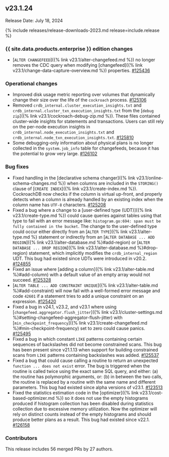 ## v23.1.24

Release Date: July 18, 2024

{% include releases/release-downloads-2023.md release=include.release %}

<h3 id="v23-1-24-{{-site.data.products.enterprise-}}-edition-changes">{{ site.data.products.enterprise }} edition changes</h3>

- [`ALTER CHANGEFEED`]({% link v23.1/alter-changefeed.md %}) no longer removes the CDC query when modifying [changefeed]({% link v23.1/change-data-capture-overview.md %}) properties. [#125436][#125436]

<h3 id="v23-1-24-operational-changes">Operational changes</h3>

- Improved disk usage metric reporting over volumes that dynamically change their size over the life of the `cockroach` process. [#125106][#125106]
- Removed `crdb_internal.cluster_execution_insights.txt` and `crdb_internal.cluster_txn_execution_insights.txt` from the [`debug zip`]({% link v23.1/cockroach-debug-zip.md %}). These files contained cluster-wide insights for statements and transactions. Users can still rely on the per-node execution insights in `crdb_internal.node_execution_insights.txt` and `crdb_internal.node_txn_execution_insights.txt`. [#125810][#125810]
- Some debugging-only information about physical plans is no longer collected in the `system.job_info` table for changefeeds, because it has the potential to grow very large. [#126102][#126102]

<h3 id="v23-1-24-bug-fixes">Bug fixes</h3>

- Fixed handling in the [declarative schema changer]({% link v23.1/online-schema-changes.md %}) when columns are included in the `STORING()` clause of [`CREATE INDEX`]({% link v23.1/create-index.md %}). CockroachDB now checks if the column is virtual up-front, and properly detects when a column is already handled by an existing index when the column name has `UTF-8` characters. [#125208][#125208]
- Fixed a bug where a change to a [user-defined type (UDT)]({% link v23.1/create-type.md %}) could cause queries against tables using that type to fail with an error message like: `histogram.go:694: span must be fully contained in the bucket`. The change to the user-defined type could occur either directly from an [`ALTER TYPE`]({% link v23.1/alter-type.md %} statement or indirectly from an [`ALTER DATABASE ... ADD REGION`]({% link v23.1/alter-database.md %}#add-region) or [`ALTER DATABASE ... DROP REGION`]({% link v23.1/alter-database.md %}#drop-region) statement, which implicitly modifies the `crdb_internal_region` UDT. This bug had existed since UDTs were introduced in v20.2. [#124855][#124855]
- Fixed an issue where [adding a column]({% link v23.1/alter-table.md %}#add-column) with a default value of an empty array would not succeed. [#125328][#125328]
- [`ALTER TABLE ... ADD CONSTRAINT UNIQUE`]({% link v23.1/alter-table.md %}#add-constraint) will now fail with a well-formed error message and code `42601` if a statement tries to add a unique constraint on an expression. [#125420][#125420]
- Fixed a bug in v24.1, v23.2, and v23.1 where using [`changefeed.aggregator.flush_jitter`]({% link v23.1/cluster-settings.md %}#setting-changefeed-aggregator-flush-jitter) with [`min_checkpoint_frequency`]({% link v23.1/create-changefeed.md %}#min-checkpoint-frequency) set to zero could cause panics. [#125495][#125495]
- Fixed a bug in which constant `LIKE` patterns containing certain sequences of backslashes did not become constrained scans. This bug has been present since v21.1.13 when support for building constrained scans from `LIKE` patterns containing backslashes was added. [#125537][#125537]
- Fixed a bug that could cause calling a routine to return an unexpected `function ... does not exist` error. The bug is triggered when the routine is called twice using the exact same SQL query, and either: (a) the routine has polymorphic arguments, or: (b) in between the two calls, the routine is replaced by a routine with the same name and different parameters. This bug had existed since alpha versions of v23.1. [#123513][#123513]
- Fixed the statistics estimation code in the [optimizer]({% link v23.1/cost-based-optimizer.md %}) so it does not use the empty histograms produced if histogram collection has been disabled during statistics collection due to excessive memory utilization. Now the optimizer will rely on distinct counts instead of the empty histograms and should produce better plans as a result. This bug had existed since v22.1. [#126158][#126158]

<div class="release-note-contributors" markdown="1">

<h3 id="v23-1-24-contributors">Contributors</h3>

This release includes 56 merged PRs by 27 authors.

</div>

[#123513]: https://github.com/cockroachdb/cockroach/pull/123513
[#124855]: https://github.com/cockroachdb/cockroach/pull/124855
[#125106]: https://github.com/cockroachdb/cockroach/pull/125106
[#125208]: https://github.com/cockroachdb/cockroach/pull/125208
[#125328]: https://github.com/cockroachdb/cockroach/pull/125328
[#125420]: https://github.com/cockroachdb/cockroach/pull/125420
[#125436]: https://github.com/cockroachdb/cockroach/pull/125436
[#125495]: https://github.com/cockroachdb/cockroach/pull/125495
[#125528]: https://github.com/cockroachdb/cockroach/pull/125528
[#125537]: https://github.com/cockroachdb/cockroach/pull/125537
[#125810]: https://github.com/cockroachdb/cockroach/pull/125810
[#126102]: https://github.com/cockroachdb/cockroach/pull/126102
[#126147]: https://github.com/cockroachdb/cockroach/pull/126147
[#126158]: https://github.com/cockroachdb/cockroach/pull/126158
[#126223]: https://github.com/cockroachdb/cockroach/pull/126223
[87ba56fce]: https://github.com/cockroachdb/cockroach/commit/87ba56fce
